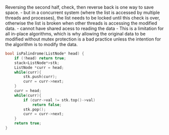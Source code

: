Reversing the second half, check, then reverse back is one way to save space.
    - but in a concurrent system (where the list is accessed by multiple threads and processes), the list needs to be locked until this check is over, otherwise the list is broken when other threads is accessing the modified data. 
        - cannot have shared acess to reading the data 
    - This is a limitation for all in-place algorithms, which is why allowing the original data to be modified without mutex protection is a bad practice unless the intention for the algorithm is to modify the data.
    
    
```cpp
bool isPalindrome(ListNode* head) {
    if (!head) return true;
    stack<ListNode*>stk;
    ListNode *curr = head;
    while(curr){
        stk.push(curr);
        curr = curr->next;
    }
    curr = head;
    while(curr){
        if (curr->val != stk.top()->val)
            return false;
        stk.pop();
        curr = curr->next;
    }
    return true;
}
```
